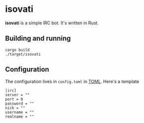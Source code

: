 # isovati

**isovati** is a simple IRC bot. It's written in Rust.

## Building and running

    cargo build
    ./target/isovati

## Configuration

The configuration lives in `config.toml` in
[TOML](https://github.com/toml-lang/toml). Here's a template

    [irc]
    server = ""
    port = 0
    password = ""
    nick = ""
    username = ""
    realname = ""
